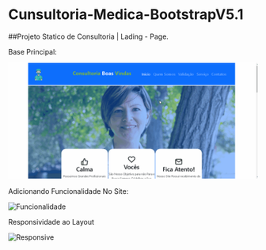 # Cunsultoria-Medica-BootstrapV5.1

##Projeto Statico de Consultoria | Lading - Page.

Base Principal:

![Principal](https://github.com/Vavatrewq/Consultoria-Medica-BootstrapV5.1/blob/master/Assets/gif/gif1.gif)

Adicionando Funcionalidade No Site:

![Funcionalidade](https://github.com/Vavatrewq/Consultoria-Medica-BootstrapV5.1/blob/master/Assets/gif/gif2.gif)

Responsividade ao Layout

![Responsive](https://github.com/Vavatrewq/Consultoria-Medica-BootstrapV5.1/blob/master/Assets/gif/gif3.gif)

